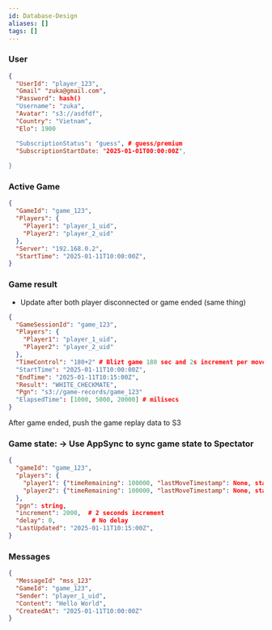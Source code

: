 ```yaml
---
id: Database-Design
aliases: []
tags: []
---
```


### User

```json
{
  "UserId": "player_123",
  "Gmail" "zuka@gmail.com",
  "Password": hash()
  "Username": "zuka",
  "Avatar": "s3://asdfdf",
  "Country": "Vietnam",
  "Elo": 1900

  "SubscriptionStatus": "guess", # guess/premium
  "SubscriptionStartDate: "2025-01-01T00:00:00Z",
  
}
```

### Active Game

```json
{
  "GameId": "game_123",
  "Players": {
    "Player1": "player_1_uid",
    "Player2": "player_2_uid"
  },
  "Server": "192.168.0.2",
  "StartTime": "2025-01-11T10:00:00Z",
}
```

### Game result

- Update after both player disconnected or game ended (same thing)

```json
{
  "GameSessionId": "game_123",
  "Players": {
    "Player1": "player_1_uid",
    "Player2": "player_2_uid"
  },
  "TimeControl": "180+2" # Blizt game 180 sec and 2s increment per move
  "StartTime": "2025-01-11T10:00:00Z",
  "EndTime": "2025-01-11T10:15:00Z",
  "Result": "WHITE_CHECKMATE",
  "Pgn": "s3://game-records/game_123"
  "ElapsedTime": [1000, 5000, 20000] # milisecs
}
```

After game ended, push the game replay data to S3

### Game state: -> Use AppSync to sync game state to Spectator

```json
{
  "gameId": "game_123",
  "players": {
    "player1": {"timeRemaining": 100000, "lastMoveTimestamp": None, status: "connecting", "LastDisconnectTime": None},
    "player2": {"timeRemaining": 100000, "lastMoveTimestamp": None, status: "connecting", "LastDisconnectTime": None},
  },
  "pgn": string,
  "increment": 2000,  # 2 seconds increment
  "delay": 0,          # No delay
  "LastUpdated": "2025-01-11T10:15:00Z", 
}
```

### Messages

```json
{
  "MessageId" "mss_123"
  "GameId": "game_123",
  "Sender": "player_1_uid",
  "Content": "Hello World",
  "CreatedAt": "2025-01-11T10:00:00Z"
}
```
